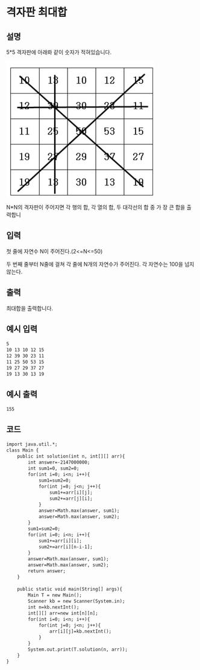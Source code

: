 # 격자판 최대합

## 설명
5*5 격자판에 아래롸 같이 숫자가 적혀있습니다.

![alt text](../../../images/algorithm/4897574b00.jpeg)

N*N의 격자판이 주어지면 각 행의 합, 각 열의 합, 두 대각선의 합 중 가 장 큰 합을 출력합니


## 입력
첫 줄에 자연수 N이 주어진다.(2<=N<=50)

두 번째 줄부터 N줄에 걸쳐 각 줄에 N개의 자연수가 주어진다. 각 자연수는 100을 넘지 않는다.


## 출력
최대합을 출력합니다.

## 예시 입력
```
5
10 13 10 12 15
12 39 30 23 11
11 25 50 53 15
19 27 29 37 27
19 13 30 13 19
```

## 예시 출력

```
155
```

## 코드
```
import java.util.*;
class Main {	
	public int solution(int n, int[][] arr){
		int answer=-2147000000;
		int sum1=0, sum2=0;
		for(int i=0; i<n; i++){
			sum1=sum2=0;
			for(int j=0; j<n; j++){
				sum1+=arr[i][j];
				sum2+=arr[j][i];
			}
			answer=Math.max(answer, sum1);
			answer=Math.max(answer, sum2);
		}
		sum1=sum2=0;
		for(int i=0; i<n; i++){
			sum1+=arr[i][i];
			sum2+=arr[i][n-i-1];
		}
		answer=Math.max(answer, sum1);
		answer=Math.max(answer, sum2);
		return answer;
	}

	public static void main(String[] args){
		Main T = new Main();
		Scanner kb = new Scanner(System.in);
		int n=kb.nextInt();
		int[][] arr=new int[n][n];
		for(int i=0; i<n; i++){
			for(int j=0; j<n; j++){
				arr[i][j]=kb.nextInt();
			}
		}
		System.out.print(T.solution(n, arr));
	}
}

```

